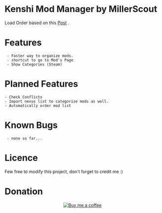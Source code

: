 # Kenshi Mod Manager by MillerScout


Load Order based on this [Post](https://steamcommunity.com/sharedfiles/filedetails/?id=1850250979) .

# Features

     - Faster way to organize mods.
     - shortcut to go to Mod's Page 
     - Show Categories (Steam)
 
# Planned Features

    - Check Conflicts
    - Import nexus list to categorize mods as well.
    - Automatically order mod list
    
# Known Bugs
     - none so far...
# Licence

Few free to modify this project, don't forget to credit me :)

# Donation

<center>
     <a href ="https://www.buymeacoffee.com/gR79MHU">
         <img src="https://github.com/millerscout/Kenshi-Mod-Manager/raw/master/Donation.png" alt="Buy me a coffee" style="max-width:100%;">
     </a>
</center>
